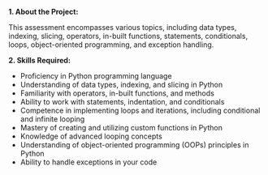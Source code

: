 **1. About the Project:**

This assessment encompasses various topics, including data types, indexing, slicing, operators, in-built functions, statements, conditionals, loops, object-oriented programming, and exception handling. 

**2. Skills Required:**

- Proficiency in Python programming language
- Understanding of data types, indexing, and slicing in Python
- Familiarity with operators, in-built functions, and methods
- Ability to work with statements, indentation, and conditionals
- Competence in implementing loops and iterations, including conditional and infinite looping
- Mastery of creating and utilizing custom functions in Python
- Knowledge of advanced looping concepts
- Understanding of object-oriented programming (OOPs) principles in Python
- Ability to handle exceptions in your code
